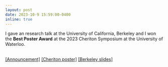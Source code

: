 ```yaml
---
layout: post
date: 2023-10-9 15:59:00-0400
inline: true
---
```


I gave an research talk at the University of California, Berkeley and I won the <b>Best Poster Award</b> at the 2023 Cheriton Symposium at the University of Waterloo.
<br><br>
<div>
<a href="https://uwaterloo.ca/computer-science/news/2023-cheriton-research-symposium-poster-winners">[Announcement]</a> <a href="/assets/pdf/poster_reliable_watermarking.pdf">[Cheriton poster]</a>
<a href="/assets/pdf/slides_berkeley.pdf">[Berkeley slides]</a>
</div>



